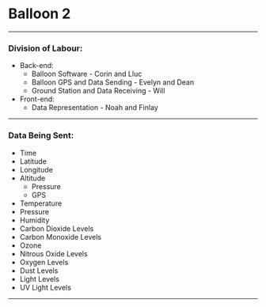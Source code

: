 # Balloon 2
___
### Division of Labour:
* Back-end:
    * Balloon Software - Corin and Lluc
    * Balloon GPS and Data Sending - Evelyn and Dean
    * Ground Station and Data Receiving - Will
* Front-end:
  * Data Representation - Noah and Finlay
    
___
### Data Being Sent:
* Time
* Latitude
* Longitude
* Altitude
  * Pressure
  * GPS
* Temperature
* Pressure
* Humidity
* Carbon Dioxide Levels
* Carbon Monoxide Levels
* Ozone
* Nitrous Oxide Levels
* Oxygen Levels
* Dust Levels
* Light Levels
* UV Light Levels

___
###  

